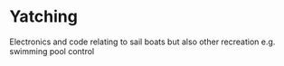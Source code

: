 # Yatching
Electronics and code relating to sail boats but also other recreation e.g. swimming pool control
